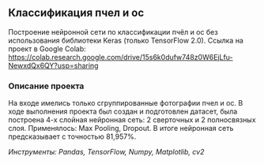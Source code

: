  ## Классификация пчел и ос
 Построение нейронной сети по классификации пчёл и ос без использования библиотеки Keras (только TensorFlow 2.0).
 Ссылка на проект в Google Colab: https://colab.research.google.com/drive/15s6k0dufw748z0W6EjLfu-NewxdQx6QY?usp=sharing
 
 ### Описание проекта
 На входе имелись только сгруппированные фотографии пчел и ос. В ходе выполнения проекта был создан и подготовлен датасет, была построена 4-х слойная нейронная сеть: 2 сверточных и 2 полносвязных слоя. Применялось: Max Pooling, Dropout. В итоге нейронная сеть предсказывает с точностью 81,957%.
 
 
 _Инструменты: Pandas, TensorFlow, Numpy, Matplotlib, cv2_
